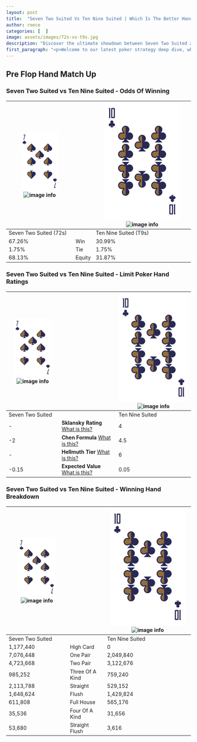 ```yaml
---
layout: post
title:  "Seven Two Suited Vs Ten Nine Suited | Which Is The Better Hand In Poker? A Complete Guide"
author: reece
categories: [  ]
image: assets/images/72s-vs-t9s.jpg
description: "Discover the ultimate showdown between Seven Two Suited and Ten Nine Suited in poker! Uncover the odds, strategies, and scenarios where one hand triumphs over the other. Get ready to up your poker game with this thrilling analysis."
first_paragraph: "<p>Welcome to our latest poker strategy deep dive, where we're pitting two distinct hands against each other in a high-stakes showdown: Seven Two Suited vs Ten Nine Suited.</p><p>In the dynamic world of poker, every decision counts, and knowing which hand holds the upper hand is key to your success at the table.</p><p>In this article, we'll dissect these two hands, explore the scenarios where one dominates the other, and equip you with the knowledge to make strategic choices that can tip the odds in your favor.</p><p>Get ready to unravel the intriguing dynamics of these poker hands and elevate your game to new heights.</p>"
---
```




[comment]: # (sp0)

## Pre Flop Hand Match Up

<div class="table hand-ratings" markdown="1"> 



### Seven Two Suited vs Ten Nine Suited - Odds Of Winning


    
| ![image info](assets/images/hand1/7.png) ![image info](assets/images/hand1/2s.png) |  | ![image info](assets/images/hand2/T.png) ![image info](assets/images/hand2/9s.png) |
| -------- | -------- | -------- |
| Seven Two Suited (72s) |  | Ten Nine Suited (T9s) |
| 67.26% | Win | 30.99% |
| 1.75% | Tie | 1.75% |
| 68.13% | Equity | 31.87% |




[comment]: # (sp1)



### Seven Two Suited vs Ten Nine Suited - Limit Poker Hand Ratings


    
| ![image info](assets/images/hand1/7.png) ![image info](assets/images/hand1/2s.png) |  | ![image info](assets/images/hand2/T.png) ![image info](assets/images/hand2/9s.png) |
| -------- | -------- | -------- |
| Seven Two Suited |  | Ten Nine Suited |
| - | **Sklansky Rating** [What is this?](/sklansky-rating-explained) | 4 |
| -2 | **Chen Formula** [What is this?](/chen-formula-explained) | 4.5 |
| - | **Hellmuth Tier** [What is this?](/Hellmuth-tier-explained) | 6 |
| -0.15 | **Expected Value** [What is this?](/expected-value-explained) | 0.05 |




[comment]: # (sp2)



### Seven Two Suited vs Ten Nine Suited - Winning Hand Breakdown


    
| ![image info](assets/images/hand1/7.png) ![image info](assets/images/hand1/2s.png) |  | ![image info](assets/images/hand2/T.png) ![image info](assets/images/hand2/9s.png) |
| -------- | -------- | -------- |
| Seven Two Suited |  | Ten Nine Suited |
| 1,177,440 | High Card | 0 |
| 7,076,448 | One Pair | 2,049,840 |
| 4,723,668 | Two Pair | 3,122,676 |
| 985,252 | Three Of A Kind | 759,240 |
| 2,113,788 | Straight | 529,152 |
| 1,648,624 | Flush | 1,429,824 |
| 611,808 | Full House | 565,176 |
| 35,536 | Four Of A Kind | 31,656 |
| 53,680 | Straight Flush | 3,616 |




[comment]: # (sp3)



</div>

[comment]: # (sp4)



[comment]: # (sp5)

